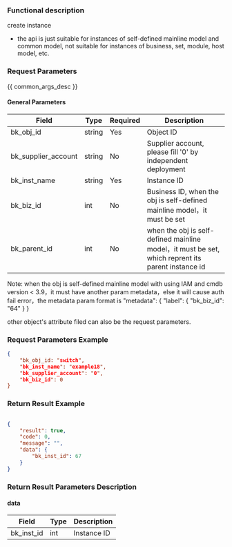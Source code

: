 ### Functional description

create instance

- the api is just suitable for instances of self-defined mainline model and common model, not suitable for instances of business, set, module, host model, etc.

### Request Parameters

{{ common_args_desc }}

#### General Parameters

| Field                       |  Type      | Required	   |  Description                                      |
|----------------------------|------------|--------|--------------------------------------------|
| bk_obj_id                  | string     | Yes     | Object ID                 |
| bk_supplier_account        | string     | No     | Supplier account, please fill '0' by independent deployment                |
| bk_inst_name | string     | Yes     | Instance ID |
| bk_biz_id                  | int        | No     | Business ID, when the obj is self-defined mainline model，it must be set |
| bk_parent_id                  | int        | No     | when the obj is self-defined mainline model，it must be set, which reprent its parent instance id|

Note: when the obj is self-defined mainline model with using IAM and cmdb version < 3.9，it must have another param metadata，else it will cause auth fail error，the metadata param format is
"metadata": {
  "label": {
      "bk_biz_id": "64"
  }
}


other object's attribute filed can also be the request parameters.

### Request Parameters Example

```json
{
    "bk_obj_id: "switch",
    "bk_inst_name": "example18",
    "bk_supplier_account": "0",
    "bk_biz_id": 0
}
```

### Return Result Example

```json

{
    "result": true,
    "code": 0,
    "message": "",
    "data": {
        "bk_inst_id": 67
    }
}
```

### Return Result Parameters Description

#### data

| Field       | Type      | Description     |
|----------- |-----------|----------|
| bk_inst_id | int       | Instance ID   |

